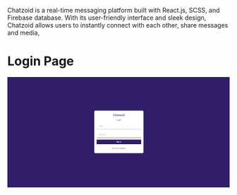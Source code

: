 Chatzoid is a real-time messaging platform built with React.js, SCSS, and Firebase database. With its user-friendly interface and sleek design, Chatzoid allows users to instantly connect with each other, share messages and media,

<h1>Login Page</h1>

![Login Page](image.png)

